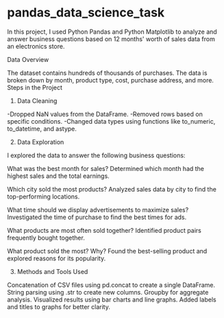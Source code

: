 # pandas_data_science_task
In this project, I used Python Pandas and Python Matplotlib to analyze and answer business questions based on 12 months' worth of sales data from an electronics store.

Data Overview  

The dataset contains hundreds of thousands of purchases.
The data is broken down by month, product type, cost, purchase address, and more.
Steps in the Project  

1. Data Cleaning
   
-Dropped NaN values from the DataFrame.
-Removed rows based on specific conditions.
-Changed data types using functions like to_numeric, to_datetime, and astype.  

2. Data Exploration  

I explored the data to answer the following business questions:

What was the best month for sales?
Determined which month had the highest sales and the total earnings.

Which city sold the most products?
Analyzed sales data by city to find the top-performing locations.

What time should we display advertisements to maximize sales?
Investigated the time of purchase to find the best times for ads.

What products are most often sold together?
Identified product pairs frequently bought together.

What product sold the most? Why?
Found the best-selling product and explored reasons for its popularity.

3. Methods and Tools Used
   
Concatenation of CSV files using pd.concat to create a single DataFrame.
String parsing using .str to create new columns.
Groupby for aggregate analysis.
Visualized results using bar charts and line graphs.
Added labels and titles to graphs for better clarity.
